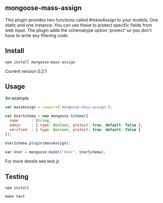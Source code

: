 ## mongoose-mass-assign

This plugin provides two functions called #massAssign to your models. One static and one instance. You can use these to protect specific fields from web input. The plugin adds the schematype option 'protect' so you don't have to write any filtering code.

## Install

```
npm install mongoose-mass-assign
```

Current version 0.2.1

## Usage

An example

```js
var massAssign = require('mongoose-mass-assign');

var UserSchema = new mongoose.Schema({
  name      : String,
  admin     : { type: Boolean, protect: true, default: false },
  verified  : { type: Boolean, protect: true, default: false }
});

UserSchema.plugin(massAssign);

var User = mongoose.model('User', UserSchema);

```

For more details see test.js

## Testing

```
npm install
```

```
make test
```

